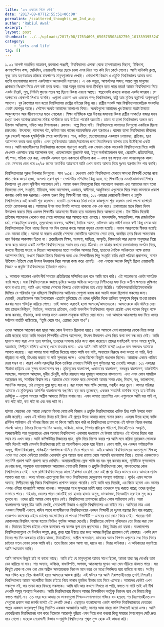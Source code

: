 ```yaml
---
title: '১০১ একরের দিকে দেখি'
date: '2017-08-07T12:55:51+06:00'
permalink: /scattered_thoughts_on_2nd_aug
author: 'Rabiul Awal'
excerpt: ''
layout: post
thumbnail: ../../uploads/2017/08/17634695_650378508482750_1013393953247815700_n.jpg
category:
    - 'arts and life'
tag: []
---
```

১.
০২ আগস্ট অতর্কিত আক্রমণ, রক্তমাখা পাঞ্জাবী, বিশ্ববিদ্যালয় এলাকা থেকে হাসপাতালের বিছানা, চিকিৎসা, কনসাল্টেশন কক্ষ, মেডিসিন, নোয়াখালী শহর ছেড়ে ঢাকা এসব নিয়ে গত কটা দিন কেটে গেলো। আমি খানিকটা ক্লান্ত, ক্ষুব্ধ আর যন্ত্রণাকাতর মস্তিষ্কে চারপাশের মানুষগুলোকে দেখছি। নোয়াখালী বিজ্ঞান ও প্রযুক্তি বিশ্ববিদ্যালয় আমার জন্য যতটা ভালোবাসার জায়গা একইসাথে অনেকখানি যন্ত্রণারও। এ এক অদ্ভুত, আশ্চর্য্যকর অঙ্গন; অন্তত সুস্থ মানুষের প্রাণভরে নিঃশ্বাস নিতে বেশ কষ্ট হবার কথা। যারা অসুস্থ তাদের জন্য তীর্থস্থান হতে পারে হয়ত! আমার বিশ্ববিদ্যালয় নিয়ে একটা নিরেট, শুভ্র, শিউলি ফুলের মতন স্বপ্ন ছিলো কিংবা এখনো আছে। স্বপ্নদেখাটা কখনো কখনো একটা অপরাধ। সে অপরাধের প্রেক্ষাপট লিখতে বসেছি। এগুলো একশো এক একরের শব্দ; বিশ্ববিদ্যালয়, রাষ্ট্র আর মুক্তির স্বল্পদৈর্ঘ্য অগুরুত্বপূর্ণ আখ্যান। খুব কৈশোরে মনে হতো বিশ্ববিদ্যালয় রাষ্ট্রের বাইরের কিছু নয়। রাষ্ট্রীয় সংকট আর বিশ্ববিদ্যালয়কেন্দ্রিক সংকটের একটা যোগসূত্র আছে। সেইসব সংকট আমাদের আলাপের বিষয়। সংকটগুলো আমাদের খুব টানতো যতটা টানতো আবুলহাসান আর জীবনানন্দের মতন লোকেরা। শিক্ষা বাণিজ্যিক হয়ে উঠবার জমানায় কিংবা রাষ্ট্রীয় সংকটের বাজার যখন চওড়া তখন আমার/আমাদের মস্তিষ্ক বাণিজ্যিক হয়ে উঠেতে পারেনি অতোটা। তাতে যা হলো বিশ্ববিদ্যালয় অঙ্গনে হয়ে উঠলাম অনিরাপদ, দণ্ডিত আর বিপদজনক। রক্তাক্ত। গল্পে ফিরে যাই। বিশ্ববিদ্যালয়ে আমাদের দিনগুলো একদিকে ছিলো চমৎকার। উৎসবের, আনন্দের বই, কবিতা আর গানের আরেকদিকে বেশ যন্ত্রণারও। ব্যাপার হলো বিশ্ববিদ্যালয় জীবনের শুরু থেকেই অনেক হুমকিটুমকি পেয়ে আসছিলাম। গান, কবিতা, ছেলেমেয়েদের একসাথে চলাফেরা, প্রতিবাদ, ছাত্র আন্দোলন করার জন্য হুমকি। এসব হুমকিআঘাত আমার/আমাদের জন্য নিত্যদিনকার ব্যাপার হয়ে উঠেছিলো একটা সময়। আমি জাহাঙ্গীরনগর বিশ্ববিদ্যালয় কলেজে পড়াশুনা করেছি এবং সেখান থেকে আরেকটা বিশ্ববিদ্যালয়ে গিয়ে আমি দেখলাম একসাথে ছাত্র আন্দোলন করা, ওয়েলফেয়ার মুভমেন্ট করা, ইয়ুথ অর্গানাইজেশন করা, প্রোগ্রামিং প্রতিযোগিতা, বই পড়া, পত্রিকা বের করা, এমনকি একদল ছাত্র একসাথে হাঁটাচলা করা – এসব খুব অন্যায় এবং অপরাধমূলক কাজ। এবং সেসবের জের ধরে ১০/১৫ জনের অতর্কিত আক্রমণে আমি এখন মাথায় আঘাত নিয়ে দুঃসহ যন্ত্রণার দিন পার করছি।

বিশ্ববিদ্যালয়ের শুরুর দিককার দিনগুলো। সাল ২০১৪। দেখলাম একটা বিশ্ববিদ্যালয় যেখানে অসংখ্য শিক্ষার্থী দেশের নানা প্রান্ত থেকে জড়ো হচ্ছে, অসংখ্য তরুণ মুখ – সেখানটায় সম্মিলিত কিছু হচ্ছে না; শিক্ষার্থীদের মননচিন্তাভাবনা শিক্ষার বিকাশের খুব কোন সৃষ্টিশীল আয়োজন নেই। আমরা কজন বিষয়গুলো নিয়ে আলোচনা করলাম এবং আমাদের মনে হলো নিজেদের দেশ, সংস্কৃতি, ইতিহাস, ভাষা আন্দোলন, একাত্তর, স্বাধীনতা, আধুনিকতা এগুলোকে ঘিরে সবার ভাবনাকে প্রকাশ করবার একটা মঞ্চ দরকার। একদম তরুণ কিছু শিক্ষার্থী মরা গাঙে, ১০১ একরের নোয়াখালী বিজ্ঞান ও প্রযুক্তি বিশ্ববিদ্যালয়ে এই কাজটা শুরু করলাম। যতোটা রোমাঞ্চকর চিন্তা থেকে কাজগুলো শুরু করলাম দেখা গেলো ব্যাপারটা ততটা রোমাঞ্চকর নয়। আমাদের উপর বাধা বিপত্তি আসতে থাকলো এক এক করে। প্রথমবারের মতন বিজয় দিবস উদযাপন করতে গিয়ে একদল শিক্ষার্থীর আক্রমণের স্বীকার হয়ে আমাদের ফিরে আসতো হলো। ইভ টিজিং বিরোধী প্রতিবাদ আন্দোলন থেকেও বাধা পেয়ে আমাদের সরে আসতে হয়ে এসেছে। মাদকাসক্তি, ক্ষমতালিপ্সা, অন্ধ রাজনৈতিক চর্চা, শেকড়বিমুখ অবস্থান, মূল্যবোধের অবক্ষয়, অশিক্ষা, নৈতিক স্খলন, মৌলবাদ আর সঙ্কীর্ণ মননে বন্দী কিছু লোক যারা বিশ্ববিদ্যালয়কে গিলে খাচ্ছে দিনের পর দিন তাদের কাছে আমরা বহুবার হেনস্তা হয়েছি। নানান আক্রমণের স্বীকার হয়েছি এবং আজো হচ্ছি। আমরা যা করতে চেয়েছি সেসবের কোনটিতে আমাদের নেতা হবার, জনপ্রিয় হবার কিংবা ক্ষমতাবান হয়ে উঠবার আকাঙ্ক্ষা ছিলো না। চেয়েছিলাম শিক্ষা, গবেষণা, সাহিত্য, সংস্কৃতি, বিজ্ঞানচর্চা আর দেশের মানুষদের নিয়ে কাজ করে আমরা একটি মনশীল বিশ্ববিদ্যালয়ের সন্তান হয়ে বেড়ে উঠবো। সে যাত্রায় কখনো রক্তদাতাদের সংগঠন নিয়ে, কখনো শীতবস্ত্র সংগ্রহ ও বিতরণ আন্দোলনের মতো মানবিক আবদার নিয়ে, ছাত্রদের নৈতিক অধিকারের পক্ষে রাস্তার আন্দোলন নিয়ে, কখনো বিজ্ঞান চিন্তার বিকাশের জন্য এবং শিক্ষার্থীদের শিল্প সংস্কৃতি চর্চায় ছোট পত্রিকা প্রকাশসহ, নানান ইতিহাস ঐতিহ্যে ঘেরা উৎসব উদযাপন নিয়ে আমরা কাজ করে এসেছি। এবং এসবের অনেক কিছুই ছিলো নোয়াখালী বিজ্ঞান ও প্রযুক্তি বিশ্ববিদ্যালয়ের ইতিহাসে প্রথম।

২.
আমাকে আক্রমণ একটা দীর্ঘ সময়ের প্রতিক্রিয়ার সম্মিলিত রূপ বলে আমি মনে করি। এই আক্রমণের একটা সামগ্রিক বার্তা আছে। যারা বিশ্ববিদ্যালয়কে বন্ধাত্বে ডুবিয়ে অন্যায় অবিচার অত্যাচার নিপীড়নের মধ্য দিয়ে অশ্লীল ক্ষমতায় কুক্ষিগত করে রাখতে চায়; আমি এবং আমরা সেসবের বিরুদ্ধে একটা কণ্ঠস্বর হয়ে বেড়ে উঠেছি। আর্টকালচারহিস্ট্রিটেকনোলজি মিলিয়ে যে পরিবর্তন শুরু হচ্ছিলো বিশ্ববিদ্যালয় আঙিনায় সেগুলো হজম করা অতটা সহজ ছিলোনা সকলের জন্য। স্লেভারি, ডেপ্রাইভেশন আর ইগনোরেন্স এতোটা ডুবিয়েছে যে ওদের পৃথিবীর দিকে তাকিয়ে ফুসফুসে বিশুদ্ধ হাওয়া চালান করবার মতন শক্তিটুকু হারিয়ে গেছে। তাই আঘাত করতেই হলো আমাকে/আমাদেরকে। আমাদেরকে যদি থামিয়ে দেয়া যায় তাহলে নিপীড়ন, নির্যাতন, অন্যায়ের প্রতিবাদ, একটি মননশীল বিশ্ববিদ্যালয় গড়বার প্রচেষ্টা এসব অনেক কিছুর পক্ষে কাজ করবার, দাঁড়াবার, কথা বলবার মতন একদল মানুষকে থামিয়ে দেয়া যাবে। ওরা আমাকে আক্রমণের মধ্য দিয়ে ওদের সর্বশেষ বার্তাটি পাঠিয়েছে, “তুমি থেমে যাও, তোমরা থেমে যাও”।

ওদের আমাকে আক্রমণ করা ছাড়া আর কোন উপায়ও ছিলোনা হয়ত। ওরা আমাকে বেশ কয়েকবার ডেকে নিয়ে বলার চেষ্টা করেছে যাতে আমি সাধারণ শিক্ষার্থীর এইসব আন্দোলন, উৎসব উদযাপন এসব নিয়ে কথা বলা বন্ধ করে দেই। আমি ছাড়াও অন্য যারা এসব ছাত্র সংগঠন, ছাত্রদের সংঘবদ্ধ চর্চার জন্য কাজ করেছেন তাদের সবাইকেই নানান সময়ে হুমকি, অত্যাচার, নিপীড়ন চালিয়ে এসেছে থেমে যাওয়ার জন্য। এবং আমি সেটা করিনি বলেই ১০/১৫ জন দলবেধে আমাকে আঘাত করেছে। ওরা আমার মাথা ফাটিয়ে দিয়েছে যাতে আমি ভয় পাই, অন্যায়ের বিরুদ্ধে কথা বলতে না পারি, উঠে দাঁড়াতে না পারি, চিৎকার করতে না পারি সুন্দরের পক্ষে। ওদের হিশেব কিছুটা গণ্ডগোল ছিলো। আমাকে এভাবে থামিয়ে দেয়া সম্ভব না। কারণ একটা মরুভূমির দিকে তাকিয়ে সেখানে শিউলি ফুল ফুটানোর স্বপ্ন দেখেছি আমরা। ১০১ একরের সীমানা ছাড়িয়ে এক সুন্দর বাংলাদেশের স্বপ্ন। মুক্তিযুদ্ধের বাংলাদেশ, একাত্তরের বাংলাদেশ, বঙ্গবন্ধুর বাংলাদেশ, তাজউদ্দীন আহমেদ, আলতাফ আহমেদ, মুনীর চৌধুরী, জহির রায়হান আর হুমায়ূন আজাদের বাংলাদেশ। এবং এসব কোন সাময়িক আয়োজন নয়, সাময়িক বিশ্বাস নয়। আমাকে মেরে রক্তাক্ত করে ফেললেই আমার সমস্ত বোধ, বিশ্বাস, স্বপ্ন, ভালোবাসা, আদর্শিক অবস্থান, চর্চা সেগুলো ধুয়ে মুছে যায় না। বরং সাহস আর শক্তি জোগায়, ভয়হীন করে তুলে। আমার পরিবার আমাকে যে মুক্তিযুদ্ধের আদর্শিক বাংলাদেশের স্বপ্ন দিয়ে বড় করে তুলেছেন, একজন সত্যনিষ্ঠ মানবিক মানুষ হয়ে উঠবার চেষ্টাটুকু – এগুলো সময়ের অশ্লীল আঘাতে মিইয়ে যাবার নয়। এসব আঘাত প্রত্যাশিত এবং এগুলোকে আমি ভয় পাই না, ভয় পাই নাই, ভয় পাই না এবং ভয় পাই না।

ঘটনার পেছনের এবং আরো পেছনের কিংবা নোয়াখালী বিজ্ঞান ও প্রযুক্তি বিশ্ববিদ্যালয়ের খানিক চিত্র আমি উপরে বলার চেষ্টা করেছি। এখন এই ঘটনার বিচার চাই কিনা এই প্রশ্নের উত্তর আমার কাছে নানান রকম। একরম উত্তর হচ্ছে ব্যক্তি রবিউল আউয়াল এই ঘটনার বিচার চায় না কিংবা আমি মনে করি না বিশ্ববিদ্যালয় প্রশাসনের এই ঘটনার বিচার করবার সামর্থ্য আছে। দিনের দিনের পর দিন অন্যায়, অবিচার, মাদক, শিক্ষার প্রতিকূল পরিবেশ, বিচারহীনতার সংস্কৃতি, অপরাজনীতি আর মূল্যবোধের এমন অবক্ষয় বিশ্ববিদ্যালয় এলাকায় দণ্ডায়মান যে উনারা চাইলেও এই ঘটনার বিচার করা সম্ভব নয় এখন আর। আমি কম্পিউটার বিজ্ঞানের ছাত্র, যুক্তি দিয়ে হিশেব করার পর আমি মনে করিনা দুচারজন লোককে শাস্তি দিলেই আমি যেমনটা বিশ্ববিদ্যালয় চাই তা আগামীকাল থেকে হয়ে উঠবে। কোন শাস্তি, দণ্ড একদল পর্যায়ক্রমিক অসুস্থ, ভীষণ বিকারগ্রস্থ, মস্তিষ্কহীন পঙ্গপালকে থামিয়ে দিতে পারবে না। এইযে আমার বিশ্ববিদ্যালয়ের এতোগুলো শিক্ষক; এদের মধ্য থেকে কেউতো চাকরির খোলসটা খুলে আমার জন্য রাস্তায় নেমে আসেনি ভালোবাসা নিয়ে। তাদের একজনেরও সত্যনিষ্ট প্রকাশ আমি প্রকাশ্য হতে দেখিনি। অন্যায়কারীদের স্রেফ শাস্তি নয় বরং সুস্থ করবার জন্য, পৃথিবীকে সুন্দরভাবে দেখবার জন্য, মানুষকে ভালোবাসবার আয়োজন নোয়াখালী বিজ্ঞান ও প্রযুক্তি বিশ্ববিদ্যালয় কেন, বাংলাদেশের কোন বিশ্ববিদ্যালয়ে নেই। বলে রাখি বিশ্ববিদ্যালয়ের কাছে নিরাপত্তা চেয়েছি কেন এই প্রশ্নের উত্তর জানতে চেয়ে আমাকে প্রথম আঘাত করা হয়। অথচ ঘটনার এতোগুলো দিন পরও বিশ্ববিদ্যালয় দোদুল্যমান অবস্থায় কাটাচ্ছে। পূর্বেও এমন অনেক অন্যায়, নিপীড়নের সুষ্ঠু বিচার বিশ্ববিদ্যালয় প্রশাসন করতে পারেনি। তাই আমি ধরে নিয়েছি, এর বিচার হবেনা এবং আমার একার এগিয়ে যাওয়াটাই আমার পাওনা। অসুন্দরের পথে সুন্দরের চর্চাই হয়ত ওদেরকে মুগ্ধ করতে পারে; ওদের ভুলটুকু ভাঙ্গাতে পারে। বহিস্কার, জেলের গারদ কোনটিই তো হাজার হাজার অসুস্থ, মাদকাসক্ত, বিবেকহীন তরুণকে সুস্থ করে তুলবে না। ওদের প্রতি আমার কোন ঘৃণাও নেই। বিশ্ববিদ্যালয় প্রশাসনের প্রতিও কোন অভিযোগ নেই। সারা বাংলাদেশের অসুস্থ চিত্র আমি দেখছি, নোয়াখালী বিজ্ঞান ও প্রযুক্তি বিশ্ববিদ্যালয় এর বাইরে নয়। আমিতো মাত্র একা একজন শিক্ষার্থী এখানে, কদিন আগে জাহাঙ্গীরনগর বিশ্ববিদ্যালয়ের একদল শিক্ষার্থী যে দুঃসহ যন্ত্রণার দিন পার করেছে, তেজগাও কলেজের এইযে চোখের আলো ফিরে না পাওয়া শিক্ষার্থীটি – এসবের তো কোন বিচার নেই। শহরের দর্জি দোকানদার বিশ্বজিৎ দাসের হত্যার ভিডিও ফুটেজ আমরা দেখেছি। বিশ্বজিতের সেইসব খুনিদেরও তো বিচার করা গেল না। বিচারের হিশেব চাইতে গেলে কাগজের পর কাগজ স্তুপ হবে প্রশ্নসমেত। কিন্তু বিচার তো হয়না। বাংলাদেশের বিশ্ববিদ্যালয়গুলো যে দিনদিন অসুস্থ, রুগ্ন, ক্লান্ত হয়ে উঠছে তার জন্য আমার বিবৃতির প্রয়োজন নেই বোধহয়। একটা দেশ দিনের পর দিন অন্ধকারে হারিয়ে যাচ্ছে, বিচারহীনতা, অশ্লীল ক্ষমতায়ন, মাদকের অবাধ বিপণন এগুলোর মধ্য দিয়ে বিচার চাইবার মতন বোকা লোক আমি নই। তবে বিচার কোন আশা নয়, দয়াও নয়। বিচার অধিকার। এ অধিকারের লড়াইয়ে আমি দণ্ডায়মান আছি।

আমি আসলে কিছুই চাই না কারো কাছে। আমি চাই যে মানুষগুলো আমার সাথে ছিলো, আমরা যারা স্বপ্ন দেখেছি তারা যেন হারিয়ে না যায়। শত অন্যায়, অবিচার, বাধাবিপত্তি, অপবাদ, আক্রমণের মুখেও ওরা যেন দাঁড়িয়ে থাকতে পারে। যত কিছুই হোক না কেন ওরা যেন অশ্লীল ক্ষমতায়নকে নিরাপদ মনে করে ওর মধ্যে নিমজ্জিত হয়ে হারিয়ে না যায়। সংবিগ্ন আর দণ্ডিত হয়ে বেঁচে থাকাটাই হয়ত আমাদের আজন্ম প্রাপ্তি। এই ঘটনার পর আমি নিরাপত্তাহীনতায় ভুগছি নিশ্চয়ই। বিশ্ববিদ্যালয়ে আমার সহপাঠীরা বিচার চাইতে গিয়ে নানান হুমকির স্বীকার হয়ে ফিরে এসেছে। আমাদের কেউই এখন শঙ্কামুক্ত নই, ভয় তাড়া করে ফিরছে সকলকে। আমি যদি আর কখনো লিখতে না পারি, বলতে না পারি তাই এই দীর্ঘ লেখাটি অসুস্থ অবস্থায় লিখলাম। আমি বিশ্ববিদ্যালয়ে ফিরলে আমার শিক্ষাজীবন কতটুকু নিরাপদ হবে সে বিষয়ে কিছু বলতে পারছি না। ০৩ বছর ধরে আমার যে ভাবনাগুলো শিখড়ডালপালাপাতা গজিয়ে বড় হয়েছে শত নিরাপত্তাহীনতায়ও সেগুলো প্রকাশ করা জরুরি বলেই এই লেখাটি লেখা। এছাড়াও বাংলাদেশের একটা পাবলিক বিশ্ববিদ্যালয়ের ভেতরের গল্পের একজন অগুরুত্বপূর্ণ কিন্তু নিয়মিত একজন অবজার্ভার আমি; আমার আজ নাহয় কাল লিখতেই হতো এসব। আমি ভেবেছিলাম বিশ্ববিদ্যালয় পাশ করে নিজেকে আরেকটু গুছিয়ে এসব নিয়ে কথা বলবো কিন্তু সময়ের টানাপোড়ন সেটি দ্রুত হয়ে গেলো। যাহোক নোয়াখালী বিজ্ঞান ও প্রযুক্তি বিশ্ববিদ্যালয় শৃঙ্খল মুক্ত হোক এই কামনা করি।